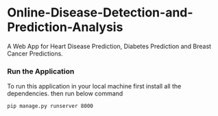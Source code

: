 # Online-Disease-Detection-and-Prediction-Analysis
A Web App for Heart Disease Prediction, Diabetes Prediction and Breast Cancer Predictions.

### Run the Application

To run this application in your local machine first install all the dependencies.
then run below command 
```bash
pip manage.py runserver 8000
```

